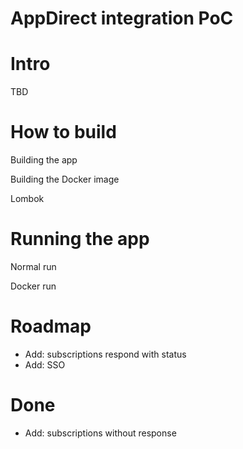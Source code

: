 # AppDirect integration PoC

Intro
=====


TBD

How to build
============

Building the app

Building the Docker image

Lombok

Running the app
===============
Normal run

Docker run

Roadmap
=======
- Add: subscriptions respond with status
- Add: SSO

Done
====
- Add: subscriptions without response


